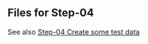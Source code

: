 ## Files for Step-04

See also [Step-04 Create some test data](https://github.com/spmka/training/wiki/Step-04-Create-some-test-data)
